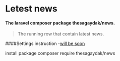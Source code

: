 # Letest news
#### The laravel composer package thesagaydak/news.

>  The running row that contain latest news.
 
####Settings instruction
-[will be soon]()

install package composer require thesagaydak/news